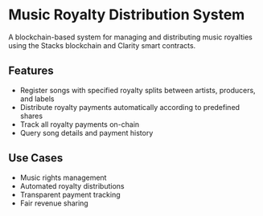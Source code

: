 # Music Royalty Distribution System

A blockchain-based system for managing and distributing music royalties using the Stacks blockchain and Clarity smart contracts.

## Features

- Register songs with specified royalty splits between artists, producers, and labels
- Distribute royalty payments automatically according to predefined shares
- Track all royalty payments on-chain
- Query song details and payment history

## Use Cases

- Music rights management
- Automated royalty distributions
- Transparent payment tracking
- Fair revenue sharing
